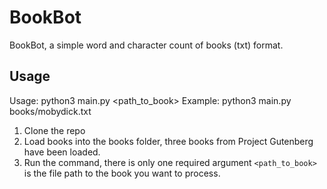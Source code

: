 # BookBot
BookBot, a simple word and character count of books (txt) format.

## Usage

Usage: python3 main.py <path_to_book>
Example: python3 main.py books/mobydick.txt

1. Clone the repo
2. Load books into the books folder, three books from Project Gutenberg have been loaded.
3. Run the command, there is only one required argument `<path_to_book>` is the file path to the book you want to process.
